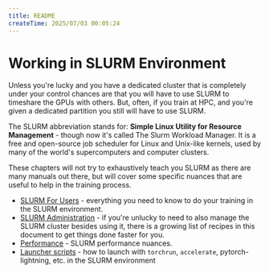 ```yaml
---
title: README
createTime: 2025/07/03 00:05:24
---
```

# Working in SLURM Environment

Unless you're lucky and you have a dedicated cluster that is completely under your control chances are that you will have to use SLURM to timeshare the GPUs with others. But, often, if you train at HPC, and you're given a dedicated partition you still will have to use SLURM.

The SLURM abbreviation stands for: **Simple Linux Utility for Resource Management** - though now it's called
The Slurm Workload Manager. It is a free and open-source job scheduler for Linux and Unix-like kernels, used by many of the world's supercomputers and computer clusters.

These chapters will not try to exhaustively teach you SLURM as there are many manuals out there, but will cover some specific nuances that are useful to help in the training process.

- [SLURM For Users](./users.md) - everything you need to know to do your training in the SLURM environment.
- [SLURM Administration](./admin.md) - if you're unlucky to need to also manage the SLURM cluster besides using it, there is a growing list of recipes in this document to get things done faster for you.
- [Performance](./performance.md) - SLURM performance nuances.
- [Launcher scripts](./launchers) - how to launch with `torchrun`, `accelerate`, pytorch-lightning, etc. in the SLURM environment
